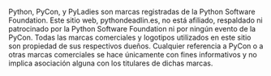 <p>Python, PyCon, y PyLadies son marcas registradas de la Python Software Foundation. Este sitio web, pythondeadlin.es, no está afiliado, respaldado ni patrocinado por la Python Software Foundation ni por ningún evento de la PyCon. Todas las marcas comerciales y logotipos utilizados en este sitio son propiedad de sus respectivos dueños. Cualquier referencia a PyCon o a otras marcas comerciales se hace únicamente con fines informativos y no implica asociación alguna con los titulares de dichas marcas.</p>
